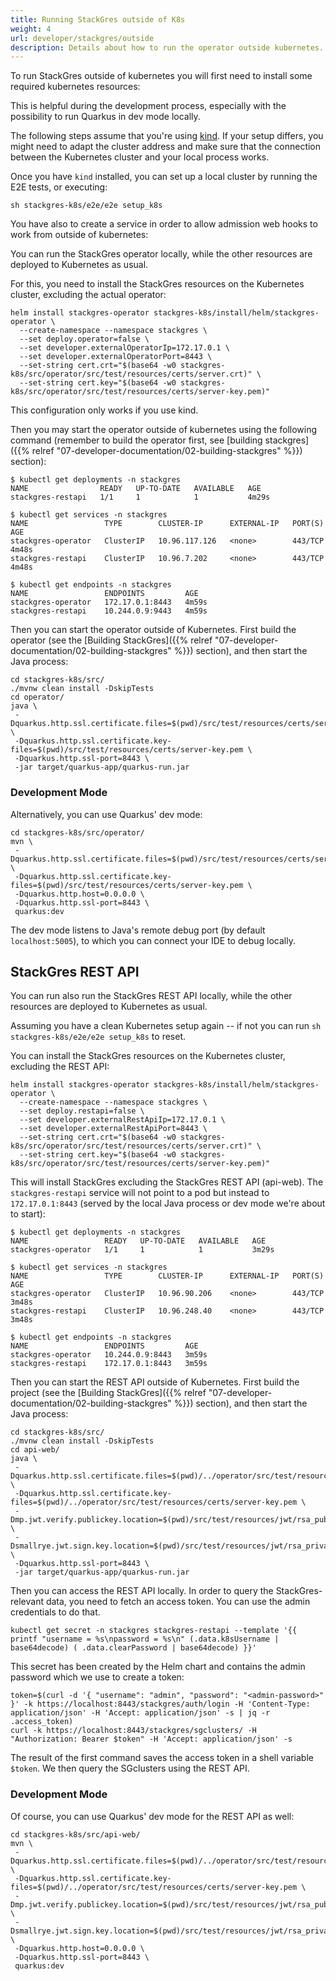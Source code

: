 ```yaml
---
title: Running StackGres outside of K8s
weight: 4
url: developer/stackgres/outside
description: Details about how to run the operator outside kubernetes.
---
```


To run StackGres outside of kubernetes you will first need to install some required kubernetes resources:

This is helpful during the development process, especially with the possibility to run Quarkus in dev mode locally.

The following steps assume that you're using [kind](https://kind.sigs.k8s.io/).
If your setup differs, you might need to adapt the cluster address and make sure that the connection between the Kubernetes cluster and your local process works.

Once you have `kind` installed, you can set up a local cluster by running the E2E tests, or executing:

```
sh stackgres-k8s/e2e/e2e setup_k8s
```

You have also to create a service in order to allow admission web hooks to work from outside of kubernetes:

You can run the StackGres operator locally, while the other resources are deployed to Kubernetes as usual.

For this, you need to install the StackGres resources on the Kubernetes cluster, excluding the actual operator:

```
helm install stackgres-operator stackgres-k8s/install/helm/stackgres-operator \
  --create-namespace --namespace stackgres \
  --set deploy.operator=false \
  --set developer.externalOperatorIp=172.17.0.1 \
  --set developer.externalOperatorPort=8443 \
  --set-string cert.crt="$(base64 -w0 stackgres-k8s/src/operator/src/test/resources/certs/server.crt)" \
  --set-string cert.key="$(base64 -w0 stackgres-k8s/src/operator/src/test/resources/certs/server-key.pem)"
```

This configuration only works if you use kind.

Then you may start the operator outside of kubernetes using the following command (remember to build the
 operator first, see [building stackgres]({{% relref "07-developer-documentation/02-building-stackgres" %}}) section):

```
$ kubectl get deployments -n stackgres
NAME                READY   UP-TO-DATE   AVAILABLE   AGE
stackgres-restapi   1/1     1            1           4m29s

$ kubectl get services -n stackgres
NAME                 TYPE        CLUSTER-IP      EXTERNAL-IP   PORT(S)   AGE
stackgres-operator   ClusterIP   10.96.117.126   <none>        443/TCP   4m48s
stackgres-restapi    ClusterIP   10.96.7.202     <none>        443/TCP   4m48s

$ kubectl get endpoints -n stackgres
NAME                 ENDPOINTS         AGE
stackgres-operator   172.17.0.1:8443   4m59s
stackgres-restapi    10.244.0.9:9443   4m59s
```

Then you can start the operator outside of Kubernetes.
First build the operator (see the [Building StackGres]({{% relref "07-developer-documentation/02-building-stackgres" %}}) section), and then start the Java process:

```
cd stackgres-k8s/src/
./mvnw clean install -DskipTests
cd operator/
java \
 -Dquarkus.http.ssl.certificate.files=$(pwd)/src/test/resources/certs/server.crt \
 -Dquarkus.http.ssl.certificate.key-files=$(pwd)/src/test/resources/certs/server-key.pem \
 -Dquarkus.http.ssl-port=8443 \
 -jar target/quarkus-app/quarkus-run.jar
```

### Development Mode

Alternatively, you can use Quarkus' dev mode:

```
cd stackgres-k8s/src/operator/
mvn \
 -Dquarkus.http.ssl.certificate.files=$(pwd)/src/test/resources/certs/server.crt \
 -Dquarkus.http.ssl.certificate.key-files=$(pwd)/src/test/resources/certs/server-key.pem \
 -Dquarkus.http.host=0.0.0.0 \
 -Dquarkus.http.ssl-port=8443 \
 quarkus:dev
```

The dev mode listens to Java's remote debug port (by default `localhost:5005`), to which you can connect your IDE to debug locally.

## StackGres REST API

You can run also run the StackGres REST API locally, while the other resources are deployed to Kubernetes as usual.

Assuming you have a clean Kubernetes setup again -- if not you can run `sh stackgres-k8s/e2e/e2e setup_k8s` to reset.

You can install the StackGres resources on the Kubernetes cluster, excluding the REST API:

```
helm install stackgres-operator stackgres-k8s/install/helm/stackgres-operator \
  --create-namespace --namespace stackgres \
  --set deploy.restapi=false \
  --set developer.externalRestApiIp=172.17.0.1 \
  --set developer.externalRestApiPort=8443 \
  --set-string cert.crt="$(base64 -w0 stackgres-k8s/src/operator/src/test/resources/certs/server.crt)" \
  --set-string cert.key="$(base64 -w0 stackgres-k8s/src/operator/src/test/resources/certs/server-key.pem)"
```

This will install StackGres excluding the StackGres REST API (api-web).
The `stackgres-restapi` service will not point to a pod but instead to `172.17.0.1:8443` (served by the local Java process or dev mode we're about to start):

```
$ kubectl get deployments -n stackgres
NAME                 READY   UP-TO-DATE   AVAILABLE   AGE
stackgres-operator   1/1     1            1           3m29s

$ kubectl get services -n stackgres
NAME                 TYPE        CLUSTER-IP      EXTERNAL-IP   PORT(S)   AGE
stackgres-operator   ClusterIP   10.96.90.206    <none>        443/TCP   3m48s
stackgres-restapi    ClusterIP   10.96.248.40    <none>        443/TCP   3m48s

$ kubectl get endpoints -n stackgres
NAME                 ENDPOINTS         AGE
stackgres-operator   10.244.0.9:8443   3m59s
stackgres-restapi    172.17.0.1:8443   3m59s
```

Then you can start the REST API outside of Kubernetes.
First build the project (see the [Building StackGres]({{% relref "07-developer-documentation/02-building-stackgres" %}}) section), and then start the Java process:

```
cd stackgres-k8s/src/
./mvnw clean install -DskipTests
cd api-web/
java \
 -Dquarkus.http.ssl.certificate.files=$(pwd)/../operator/src/test/resources/certs/server.crt \
 -Dquarkus.http.ssl.certificate.key-files=$(pwd)/../operator/src/test/resources/certs/server-key.pem \
 -Dmp.jwt.verify.publickey.location=$(pwd)/src/test/resources/jwt/rsa_public.pem \
 -Dsmallrye.jwt.sign.key.location=$(pwd)/src/test/resources/jwt/rsa_private.key \
 -Dquarkus.http.ssl-port=8443 \
 -jar target/quarkus-app/quarkus-run.jar
```

Then you can access the REST API locally.
In order to query the StackGres-relevant data, you need to fetch an access token.
You can use the admin credentials to do that.

```
kubectl get secret -n stackgres stackgres-restapi --template '{{ printf "username = %s\npassword = %s\n" (.data.k8sUsername | base64decode) ( .data.clearPassword | base64decode) }}'
```

This secret has been created by the Helm chart and contains the admin password which we use to create a token:

```
token=$(curl -d '{ "username": "admin", "password": "<admin-password>" }' -k https://localhost:8443/stackgres/auth/login -H 'Content-Type: application/json' -H 'Accept: application/json' -s | jq -r .access_token)
curl -k https://localhost:8443/stackgres/sgclusters/ -H "Authorization: Bearer $token" -H 'Accept: application/json' -s 
```

The result of the first command saves the access token in a shell variable `$token`.
We then query the SGclusters using the REST API.

### Development Mode

Of course, you can use Quarkus' dev mode for the REST API as well:

```
cd stackgres-k8s/src/api-web/
mvn \
 -Dquarkus.http.ssl.certificate.files=$(pwd)/../operator/src/test/resources/certs/server.crt \
 -Dquarkus.http.ssl.certificate.key-files=$(pwd)/../operator/src/test/resources/certs/server-key.pem \
 -Dmp.jwt.verify.publickey.location=$(pwd)/src/test/resources/jwt/rsa_public.pem \
 -Dsmallrye.jwt.sign.key.location=$(pwd)/src/test/resources/jwt/rsa_private.key \
 -Dquarkus.http.host=0.0.0.0 \
 -Dquarkus.http.ssl-port=8443 \
 quarkus:dev
```

